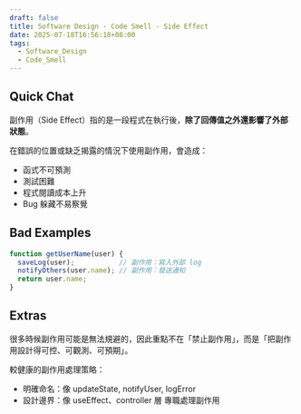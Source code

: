 ```yaml
---
draft: false
title: Software Design - Code Smell - Side Effect
date: 2025-07-18T16:56:18+08:00
tags:
  - Software_Design
  - Code_Smell
---
```


## Quick Chat

副作用（Side Effect）指的是一段程式在執行後，**除了回傳值之外還影響了外部狀態**。

在錯誤的位置或缺乏揭露的情況下使用副作用，會造成：
- 函式不可預測
- 測試困難
- 程式閱讀成本上升
- Bug 躲藏不易察覺

## Bad Examples

```js
function getUserName(user) {
  saveLog(user);           // 副作用：寫入外部 log
  notifyOthers(user.name); // 副作用：發送通知
  return user.name;
}
```

## Extras

很多時候副作用可能是無法規避的，因此重點不在「禁止副作用」，而是「把副作用設計得可控、可觀測、可預期」。

較健康的副作用處理策略：
- 明確命名：像 updateState, notifyUser, logError
- 設計邊界：像 useEffect、controller 層 專職處理副作用